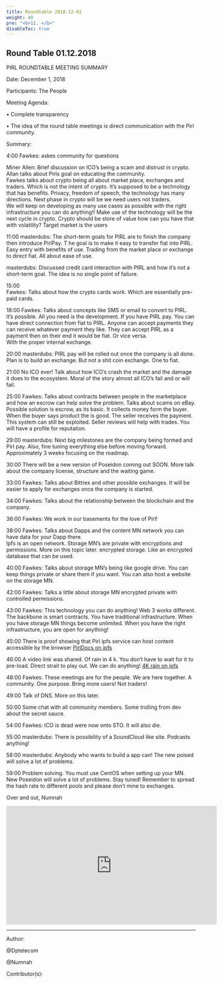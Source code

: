 ```yaml
---
title: Roundtable 2018-12-01
weight: 40
pre: "<b>11. </b>"
disableToc: true
---
```


## Round Table 01.12.2018

PIRL ROUNDTABLE MEETING SUMMARY


Date: December 1, 2018


Participants: The People


Meeting Agenda:


•	Complete transparency


•	The idea of the round table meetings is direct communication with the Pirl community.


Summary:


4:00
Fawkes: askes community for questions


Miner Allen: Brief discussion on ICO’s being a scam and distrust in crypto. 
Allan talks about Pirls goal on educating the community.  
Fawkes talks about crypto being all about market place, exchanges and traders. 
Which is not the intent of crypto. 
It’s supposed to be a technology that has benefits. 
Privacy, freedom of speech, the technology has many directions. 
Next phase in crypto will be we need users not traders.  
We will keep on developing as many use cases as possible with the right infrastructure you can do anything!! 
Make use of the technology will be the next cycle in crypto. Crypto should be store of value how can you have that with volatility?
Target market is the users


11:00
masterdubs:  The short-term goals for PIRL are to finish the company then introduce PirlPay. T
he goal is to make it easy to transfer fiat into PIRL. 
Easy entry with benefits of use. 
Trading from the market place or exchange to direct fiat. 
All about ease of use.


masterdubs: Discussed credit card interaction with PIRL and how it’s not a short-term goal. 
The idea is no single point of failure.


15:00  
Fawkes: Talks about how the crypto cards work. 
Which are essentially pre-paid cards.  


18:00
Fawkes: Talks about concepts like SMS or email to convert to PIRL. 
It’s possible. 
All you need is the development. 
If you have PIRL pay. 
You can have direct connection from fiat to PIRL. 
Anyone can accept payments they can receive whatever payment they like. 
They can accept PIRL as a payment then on their end it would be fiat. Or vice versa.  
With the proper internal exchange.


20:00
masterdubs: PIRL pay will be rolled out once the company is all done. 
Plan is to build an exchange. But not a shit coin exchange. 
One to fiat.


21:00
No ICO ever! 
Talk about how ICO’s crash the market and the damage 
it does to the ecosystem. 
Moral of the story almost all ICO’s fail and or will fail.


25:00
Fawkes: Talks about contracts between people in the marketplace and how an escrow can help solve the problem. 
Talks about scams on eBay. Possible solution is escrow, as its basic. 
It collects money form the buyer. When the buyer says product the is good. 
The seller receives the payment.  
This system can still be exploited.
Seller reviews will help with trades. 
You will have a profile for reputation.


29:00
masterdubs: Next big milestones are the company being formed and Pirl pay. 
Also, fine tuning everything else before moving forward. 
Approximately 3 weeks focusing on the roadmap.


30:00
There will be a new version of Poseidon coming out SOON. 
More talk about the company license, structure and the waiting game.


33:00
Fawkes: Talks about Bittrex and other possible exchanges. 
It will be easier to apply for exchanges once the company is started.  


34:00
Fawkes: Talks about the relationship between the blockchain and the company.


36:00
Fawkes: We work in our basements for the love of Pirl!


38:00
Fawkes: Talks about Dapps and the content MN network you can have data for your Dapp there.  
Ipfs is an open network. 
Storage MN’s are private with encryptions and permissions. 
More on this topic later. encrypted storage. 
Like an encrypted database that can be used.


40:00
Fawkes: Talks about storage MN’s being like google drive. 
You can keep things private or share them if you want. 
You can also host a website on the storage MN.


42:00
Fawkes: Talks a little about storage MN encrypted private with controlled permissions.


43:00
Fawkes: This technology you can do anything! Web 3 works different. 
The backbone is smart contracts. 
You have traditional infrastructure. 
When you have storage MN things become unlimited. 
When you have the right infrastructure, you are open for anything!


45:00
There is proof showing that Pirl ipfs service can host content accessible by the browser [PirlDocs on ipfs](https://pirl.live/ipns/QmV4CvzudjRrJpFvm14teALwbkLMMpxASXJbyrwdp3EFJE/en/)


46:00
A video link was shared. Of rain in 4 k. 
You don’t have to wait for it to pre-load. 
Direct strait to play out. We can do anything! [4K rain on ipfs](http://pirl.live/ipfs/QmcJfpJzx6QvpAY7L593v9QaJUgzTMShn1f3WR8Et5G59d)


48:00
Fawkes: These meetings are for the people. 
We are here together. 
A community. One purpose. Bring more users! Not traders!


49:00
Talk of DNS. More on this later.


50:00
Some chat with all community members. Some trolling from dev about the secret sauce.


54:00
Fawkes: ICO is dead were now onto STO. It will also die.


55:00
masterdubs: There is possibility of a SoundCloud like site. Podcasts anything!


58:00
masterdubs: Anybody who wants to build a app can! The new poised will solve a lot of problems.


59:00
Problem solving. You must use CentOS when setting up your MN. 
New Poseidon will solve a lot of problems. 
Stay tuned!
Remember to spread the hash rate to different pools and please don’t mine to exchanges.

Over and out,
Numnah



<iframe width="560" height="315" src="https://www.youtube.com/embed/nbJO3kUFO5M" frameborder="0" allow="accelerometer; autoplay; encrypted-media; gyroscope; picture-in-picture" allowfullscreen></iframe>


---
Author:

@Dptelecom


@Numnah


Contributor(s):
